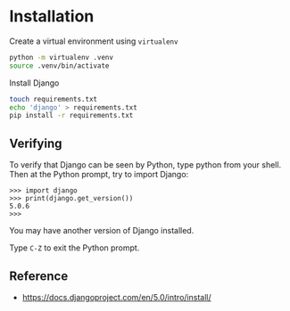 # Installation

Create a virtual environment using `virtualenv`

```sh
python -m virtualenv .venv
source .venv/bin/activate
```

Install Django

```sh
touch requirements.txt
echo 'django' > requirements.txt
pip install -r requirements.txt
```

## Verifying

To verify that Django can be seen by Python, type python from your
shell. Then at the Python prompt, try to import Django:

```
>>> import django
>>> print(django.get_version())
5.0.6
>>> 
```

You may have another version of Django installed.

Type `C-Z` to exit the Python prompt.

## Reference

- https://docs.djangoproject.com/en/5.0/intro/install/
